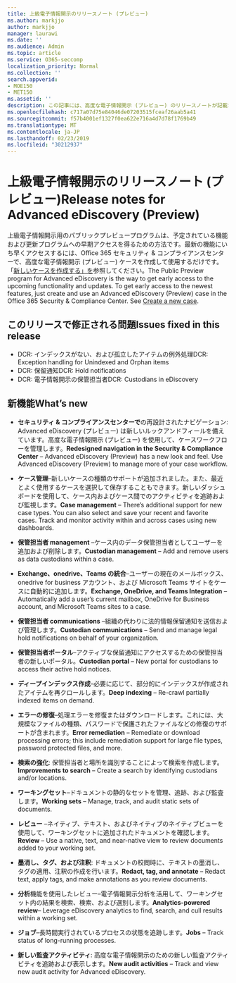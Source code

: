 ```yaml
---
title: 上級電子情報開示のリリースノート (プレビュー)
ms.author: markjjo
author: markjjo
manager: laurawi
ms.date: ''
ms.audience: Admin
ms.topic: article
ms.service: O365-seccomp
localization_priority: Normal
ms.collection: ''
search.appverid:
- MOE150
- MET150
ms.assetid: ''
description: この記事には、高度な電子情報開示 (プレビュー) のリリースノートが記載されています。
ms.openlocfilehash: c717a07d75e84046de07203515fceaf26aab5a41
ms.sourcegitcommit: f57b4001ef1327f0ea622e716a4d7d78f1769b49
ms.translationtype: MT
ms.contentlocale: ja-JP
ms.lasthandoff: 02/23/2019
ms.locfileid: "30212937"
---
```

# <a name="release-notes-for-advanced-ediscovery-preview"></a><span data-ttu-id="ad5eb-103">上級電子情報開示のリリースノート (プレビュー)</span><span class="sxs-lookup"><span data-stu-id="ad5eb-103">Release notes for Advanced eDiscovery (Preview)</span></span>

<span data-ttu-id="ad5eb-p101">上級電子情報開示用のパブリックプレビュープログラムは、予定されている機能および更新プログラムへの早期アクセスを得るための方法です。最新の機能にいち早くアクセスするには、Office 365 セキュリティ & コンプライアンスセンターで、高度な電子情報開示 (プレビュー) ケースを作成して使用するだけです。「[新しいケースを作成する」を](create-new-ediscovery-case.md)参照してください。</span><span class="sxs-lookup"><span data-stu-id="ad5eb-p101">The Public Preview program for Advanced eDiscovery is the way to get early access to the upcoming functionality and updates. To get early access to the newest features, just create and use an Advanced eDiscovery (Preview) case in the Office 365 Security & Compliance Center. See [Create a new case](create-new-ediscovery-case.md).</span></span>

## <a name="issues-fixed-in-this-release"></a><span data-ttu-id="ad5eb-107">このリリースで修正される問題</span><span class="sxs-lookup"><span data-stu-id="ad5eb-107">Issues fixed in this release</span></span>

- <span data-ttu-id="ad5eb-108">DCR: インデックスがない、および孤立したアイテムの例外処理</span><span class="sxs-lookup"><span data-stu-id="ad5eb-108">DCR: Exception handling for Unindexed and Orphan items</span></span>
- <span data-ttu-id="ad5eb-109">DCR: 保留通知</span><span class="sxs-lookup"><span data-stu-id="ad5eb-109">DCR: Hold notifications</span></span>
- <span data-ttu-id="ad5eb-110">DCR: 電子情報開示の保管担当者</span><span class="sxs-lookup"><span data-stu-id="ad5eb-110">DCR: Custodians in eDiscovery</span></span>

## <a name="whats-new"></a><span data-ttu-id="ad5eb-111">新機能</span><span class="sxs-lookup"><span data-stu-id="ad5eb-111">What’s new</span></span>

- <span data-ttu-id="ad5eb-p102">**セキュリティ & コンプライアンスセンターで**の再設計されたナビゲーション: Advanced eDiscovery (プレビュー) は新しいルックアンドフィールを備えています。高度な電子情報開示 (プレビュー) を使用して、ケースワークフローを管理します。</span><span class="sxs-lookup"><span data-stu-id="ad5eb-p102">**Redesigned navigation in the Security & Compliance Center** – Advanced eDiscovery (Preview) has a new look and feel. Use Advanced eDiscovery (Preview) to manage more of your case workflow.</span></span>

- <span data-ttu-id="ad5eb-p103">**ケース管理**–新しいケースの種類のサポートが追加されました。また、最近とよく使用するケースを選択して保存することもできます。新しいダッシュボードを使用して、ケース内およびケース間でのアクティビティを追跡および監視します。</span><span class="sxs-lookup"><span data-stu-id="ad5eb-p103">**Case management** – There’s additional support for new case types. You can also select and save your recent and favorite cases. Track and monitor activity within and across cases using new dashboards.</span></span>

- <span data-ttu-id="ad5eb-117">**保管担当者 management** –ケース内のデータ保管担当者としてユーザーを追加および削除します。</span><span class="sxs-lookup"><span data-stu-id="ad5eb-117">**Custodian management** – Add and remove users as data custodians within a case.</span></span>

- <span data-ttu-id="ad5eb-118">**Exchange、onedrive、Teams の統合**–ユーザーの現在のメールボックス、onedrive for business アカウント、および Microsoft Teams サイトをケースに自動的に追加します。</span><span class="sxs-lookup"><span data-stu-id="ad5eb-118">**Exchange, OneDrive, and Teams Integration** – Automatically add a user’s current mailbox, OneDrive for Business account, and Microsoft Teams sites to a case.</span></span> 

- <span data-ttu-id="ad5eb-119">**保管担当者 communications** –組織の代わりに法的情報保留通知を送信および管理します。</span><span class="sxs-lookup"><span data-stu-id="ad5eb-119">**Custodian communications** – Send and manage legal hold notifications on behalf of your organization.</span></span>

- <span data-ttu-id="ad5eb-120">**保管担当者ポータル**–アクティブな保留通知にアクセスするための保管担当者の新しいポータル。</span><span class="sxs-lookup"><span data-stu-id="ad5eb-120">**Custodian portal** – New portal for custodians to access their active hold notices.</span></span>

- <span data-ttu-id="ad5eb-121">**ディープインデックス作成**–必要に応じて、部分的にインデックスが作成されたアイテムを再クロールします。</span><span class="sxs-lookup"><span data-stu-id="ad5eb-121">**Deep indexing** – Re-crawl partially indexed items on demand.</span></span>

- <span data-ttu-id="ad5eb-122">**エラーの修復**–処理エラーを修復またはダウンロードします。これには、大規模なファイルの種類、パスワードで保護されたファイルなどの修復のサポートが含まれます。</span><span class="sxs-lookup"><span data-stu-id="ad5eb-122">**Error remediation** – Remediate or download processing errors; this include remediation support for large file types, password protected files, and more.</span></span> 

- <span data-ttu-id="ad5eb-123">**検索の強化**: 保管担当者と場所を識別することによって検索を作成します。</span><span class="sxs-lookup"><span data-stu-id="ad5eb-123">**Improvements to search** – Create a search by identifying custodians and/or locations.</span></span>

- <span data-ttu-id="ad5eb-124">**ワーキングセット**–ドキュメントの静的なセットを管理、追跡、および監査します。</span><span class="sxs-lookup"><span data-stu-id="ad5eb-124">**Working sets** – Manage, track, and audit static sets of documents.</span></span>

- <span data-ttu-id="ad5eb-125">**レビュー** –ネイティブ、テキスト、およびネイティブのネイティブビューを使用して、ワーキングセットに追加されたドキュメントを確認します。</span><span class="sxs-lookup"><span data-stu-id="ad5eb-125">**Review** – Use a native, text, and near-native view to review documents added to your working set.</span></span>

- <span data-ttu-id="ad5eb-126">**墨消し、タグ、および注釈**: ドキュメントの校閲時に、テキストの墨消し、タグの適用、注釈の作成を行います。</span><span class="sxs-lookup"><span data-stu-id="ad5eb-126">**Redact, tag, and annotate** – Redact text, apply tags, and make annotations as you review documents.</span></span>
  
- <span data-ttu-id="ad5eb-127">**分析**機能を使用したレビュー–電子情報開示分析を活用して、ワーキングセット内の結果を検索、検索、および選別します。</span><span class="sxs-lookup"><span data-stu-id="ad5eb-127">**Analytics-powered review**– Leverage eDiscovery analytics to find, search, and cull results within a working set.</span></span>

- <span data-ttu-id="ad5eb-128">**ジョブ**–長時間実行されているプロセスの状態を追跡します。</span><span class="sxs-lookup"><span data-stu-id="ad5eb-128">**Jobs** – Track status of long-running processes.</span></span>

- <span data-ttu-id="ad5eb-129">**新しい監査アクティビティ**: 高度な電子情報開示のための新しい監査アクティビティを追跡および表示します。</span><span class="sxs-lookup"><span data-stu-id="ad5eb-129">**New audit activities** – Track and view new audit activity for Advanced eDiscovery.</span></span>
